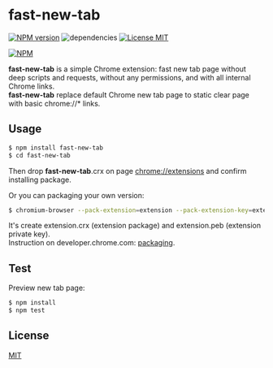 # fast-new-tab #

[![NPM version][npm-image]][npm-url] ![dependencies][dependencies-image] [![License MIT][license-image]](LICENSE)

[![NPM](https://nodei.co/npm/fast-new-tab.png)](https://nodei.co/npm/fast-new-tab/)

**fast-new-tab** is a simple Chrome extension: fast new tab page without deep scripts and requests, without any permissions, and with all internal Chrome links.  
**fast-new-tab** replace default Chrome new tab page to static clear page with basic chrome://* links.

## Usage ##
```bash
$ npm install fast-new-tab
$ cd fast-new-tab
```
Then drop **fast-new-tab**.crx on page [chrome://extensions](chrome://extensions) and confirm installing package.

Or you can packaging your own version:
```bash
$ chromium-browser --pack-extension=extension --pack-extension-key=extension.pem
```
It's create extension.crx (extension package) and extension.peb (extension private key).  
Instruction on developer.chrome.com: [packaging](https://developer.chrome.com/extensions/packaging).

## Test ##
Preview new tab page:
```bash
$ npm install
$ npm test
```

## License ##
[MIT](LICENSE)

[license-image]: https://img.shields.io/badge/license-MIT-blue.svg "license-image"
[dependencies-image]: https://img.shields.io/gemnasium/mathiasbynens/he.svg?maxAge=2592000 "dependencies-image"
[npm-image]: https://img.shields.io/npm/v/fast-new-tab.svg "npm-image"
[npm-url]: https://www.npmjs.com/package/fast-new-tab "fast-new-tab"